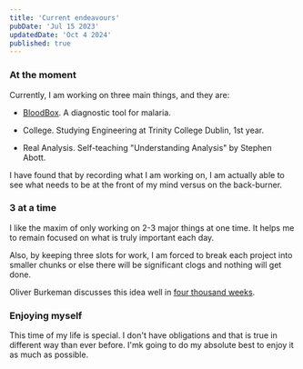 ```yaml
---
title: 'Current endeavours'
pubDate: 'Jul 15 2023'
updatedDate: 'Oct 4 2024'
published: true
---
```


### At the moment

Currently, I am working on three main things, and they are:

- [BloodBox](https://bloodbox.info). A diagnostic tool for malaria.

- College. Studying Engineering at Trinity College Dublin, 1st year.

- Real Analysis. Self-teaching "Understanding Analysis" by Stephen Abott.

I have found that by recording what I am working on, I am actually able to see what needs to be at the front of my mind versus on the back-burner.

### 3 at a time

I like the maxim of only working on 2-3 major things at one time. It helps me to remain focused on what is truly important each day.

Also, by keeping three slots for work, I am forced to break each project into smaller chunks or else there will be significant clogs and nothing will get done.

Oliver Burkeman discusses this idea well in [four thousand weeks](https://en.wikipedia.org/wiki/Four_Thousand_Weeks:_Time_Management_for_Mortals).

### Enjoying myself

This time of my life is special. I don't have obligations and that is true in different way than ever before. I'mk going to do my absolute best to enjoy it as much as possible.
